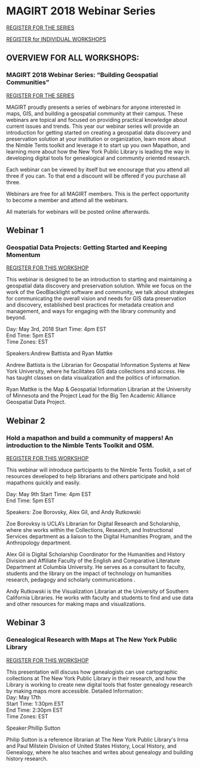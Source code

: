 # MAGIRT 2018 Webinar Series
[REGISTER FOR THE SERIES](http://www.ala.org/Template.cfm?Section=eventsconf&Template=/Conference/ConferenceList.cfm&ConferenceTypeCode=M)

[REGISTER for INDIVIDUAL WORKSHOPS](http://www.ala.org/Template.cfm?Section=olweb&Template=/Conference/ConferenceList.cfm&ConferenceTypeCode=X)

## OVERVIEW FOR ALL WORKSHOPS:
### MAGIRT 2018 Webinar Series: “Building Geospatial Communities” 
[REGISTER FOR THE SERIES](http://www.ala.org/Template.cfm?Section=eventsconf&Template=/Conference/ConferenceList.cfm&ConferenceTypeCode=M)
          
 
MAGIRT proudly presents a series of webinars for anyone interested in maps, GIS, and building a geospatial community at their campus. These webinars are topical and focused on providing practical knowledge about current issues and trends. This year our webinar series will provide an introduction for getting started on creating a geospatial data discovery and preservation solution at your institution or organization, learn more about the Nimble Tents toolkit and leverage it to start up you own Mapathon, and learning more about how the New York Public Library is leading the way in developing digital tools for genealogical and community oriented research.

Each webinar can be viewed by itself but we encourage that you attend all three if you can. To that end a discount will be offered if you purchase all three. 

Webinars are free for all MAGIRT members. This is the perfect opportunity to become a member and attend all the webinars. 

All materials for webinars will be posted online afterwards.
 
## Webinar 1
### Geospatial Data Projects: Getting Started and Keeping Momentum
[REGISTER FOR THIS WORKSHOP](http://www.ala.org/Template.cfm?Section=olweb&Template=/Conference/ConferenceList.cfm&ConferenceTypeCode=X) 
         
This webinar is designed to be an introduction to starting and maintaining a geospatial data discovery and preservation solution. While we focus on the work of the GeoBlacklight software and community, we talk about strategies for communicating the overall vision and needs for GIS data preservation and discovery, established best practices for metadata creation and management, and ways for engaging with the library community and beyond.
   
Day: May 3rd, 2018
Start Time:   4pm EST   	    
End Time:    5pm EST    	    
Time Zones:  EST   
 
Speakers:Andrew Battista and Ryan Mattke

Andrew Battista is the Librarian for Geospatial Information Systems at New York University, where he facilitates GIS data collections and access. He has taught classes on data visualization and the politics of information.

Ryan Mattke is the Map & Geospatial Information Librarian at the University of Minnesota and the Project Lead for the Big Ten Academic Alliance Geospatial Data Project.      
 
## Webinar 2
### Hold a mapathon and build a community of mappers! An introduction to the Nimble Tents Toolkit and OSM.  
[REGISTER FOR THIS WORKSHOP](http://www.ala.org/Template.cfm?Section=olweb&Template=/Conference/ConferenceList.cfm&ConferenceTypeCode=X)    

This webinar will introduce participants to the Nimble Tents Toolkit, a set of resources developed to help librarians and others participate and hold mapathons quickly and easily.     
   
Day: May 9th
Start Time: 4pm EST  	    
End Time: 5pm EST       	     
 
Speakers: Zoe Borovsky, Alex Gil, and Andy Rutkowski

Zoe Borovksy is UCLA’s Librarian for Digital Research and Scholarship, where she works within the Collections, Research, and Instructional Services department as a liaison to the Digital Humanities Program, and the Anthropology department. 

Alex Gil is Digital Scholarship Coordinator for the Humanities and History Division and Affiliate Faculty of the English and Comparative Literature Department at Columbia University. He serves as a consultant to faculty, students and the library on the impact of technology on humanities research, pedagogy and scholarly communications  .

Andy Rutkowski is the Visualization Librarian at the University of Southern California Libraries. He works with faculty and students to find and use data and other resources for making maps and visualizations.

## Webinar 3
### Genealogical Research with Maps at The New York Public Library 
[REGISTER FOR THIS WORKSHOP](http://www.ala.org/Template.cfm?Section=olweb&Template=/Conference/ConferenceList.cfm&ConferenceTypeCode=X)       

This presentation will discuss how genealogists can use cartographic collections at The New York Public Library in their research, and how the Library is working to create new digital tools that foster genealogy research by making maps more accessible.
Detailed Information:  
Day: May 17th	
Start Time: 1:30pm EST      	    
End Time: 2:30pm EST        	    
Time Zones:  EST  
 
Speaker:Phillip Sutton

Philip Sutton is a reference librarian at The New York Public Library's Irma and Paul Milstein Division of United States History, Local History, and Genealogy, where he also teaches and writes about genealogy and building history research. 
